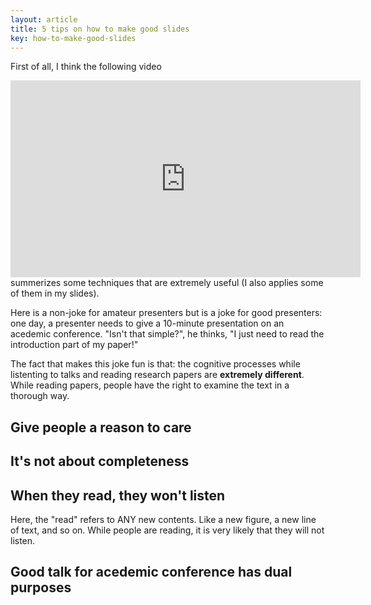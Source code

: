 ```yaml
---
layout: article
title: 5 tips on how to make good slides
key: how-to-make-good-slides
---
```


First of all, I think the following video
<iframe width="560" height="315" src="https://www.youtube.com/embed/Unzc731iCUY" frameborder="0" allow="accelerometer; autoplay; encrypted-media; gyroscope; picture-in-picture" allowfullscreen></iframe>
summerizes some techniques that are extremely useful (I also applies some of them in my slides).

Here is a non-joke for amateur presenters but is a joke for good presenters: one day, a presenter needs to give a 10-minute presentation on an acedemic conference. "Isn't that simple?", he thinks, "I just need to read the introduction part of my paper!"

The fact that makes this joke fun is that: the cognitive processes while listenting to talks and reading research papers are **extremely different**. While reading papers, people have the right to examine the text in a thorough way.

## Give people a reason to care

## It's not about completeness

## When they read, they won't listen

Here, the "read" refers to ANY new contents. Like a new figure, a new line of text, and so on. While people are reading, it is very likely that they will not listen.

## Good talk for acedemic conference has dual purposes
